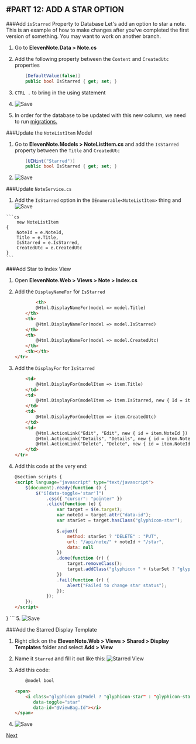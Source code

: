 #PART 12: ADD A STAR OPTION
---
###Add `isStarred` Property to Database
Let's add an option to star a note.  This is an example of how to make changes after you've completed the first version of something. You may want to work on another branch. 
1. Go to **ElevenNote.Data > Note.cs**
2. Add the following property between the `Content` and `CreatedUtc` properties

    ```cs
        [DefaultValue(false)]
        public bool IsStarred { get; set; }
    ```
3. `CTRL .` to bring in the using statement
4. ![Save](/assets/font-awesome-save.png)
5. In order for the database to be updated with this new column, we need to run [migrations.](/3-DatabaseSetup/3.0b-Migrations.md)

###Update the `NoteListItem` Model
1. Go to **ElevenNote.Models > NoteListItem.cs** and add the `IsStarred` property between the `Title` and `CreatedUtc`

    ```cs
        [UIHint("Starred")]
        public bool IsStarred { get; set; }
    ```
2. ![Save](/assets/font-awesome-save.png)

###Update `NoteService.cs`
1. Add the `IsStarred` option in the `IEnumerable<NoteListItem>` thing and ![Save](/assets/font-awesome-save.png)
<!-- TODO: figure out the right name for this, also should Star be in details and edit views? -->

    ```cs
        new NoteListItem
    {
        NoteId = e.NoteId,
        Title = e.Title,
        IsStarred = e.IsStarred,
        CreatedUtc = e.CreatedUtc
    }
    ```

###Add Star to Index View
1. Open **ElevenNote.Web > Views > Note > Index.cs**
2. Add the `DisplayNameFor` for `IsStarred`

    ```html
            <th>
            @Html.DisplayNameFor(model => model.Title)
        </th>
        <th>
            @Html.DisplayNameFor(model => model.IsStarred)
        </th>
        <th>
            @Html.DisplayNameFor(model => model.CreatedUtc)
        </th>
        <th></th>
    </tr>
    ```
3. Add the `DisplayFor` for `IsStarred`
    ```html
        <td>
            @Html.DisplayFor(modelItem => item.Title)
        </td>
        <td>
            @Html.DisplayFor(modelItem => item.IsStarred, new { Id = item.NoteId })
        </td>
        <td>
            @Html.DisplayFor(modelItem => item.CreatedUtc)
        </td>
        <td>
            @Html.ActionLink("Edit", "Edit", new { id = item.NoteId }) |
            @Html.ActionLink("Details", "Details", new { id = item.NoteId }) |
            @Html.ActionLink("Delete", "Delete", new { id = item.NoteId })
        </td>
    </tr>
    ```
4. Add this code at the very end:

    ```html
    @section scripts {
    <script language="javascript" type="text/javascript">
        $(document).ready(function () {
            $("i[data-toggle='star']")
                .css({ "cursor": "pointer" })
                .click(function (e) {
                    var target = $(e.target);
                    var noteId = target.attr("data-id");
                    var starSet = target.hasClass("glyphicon-star");

                    $.ajax({
                        method: starSet ? "DELETE" : "PUT",
                        url: "/api/note/" + noteId + "/star",
                        data: null
                    })
                    .done(function (r) {
                        target.removeClass();
                        target.addClass("glyphicon " + (starSet ? "glyphicon-star-empty" : "glyphicon-star"));
                    })
                    .fail(function (r) {
                        alert("Failed to change star status");
                    });
                });
        });
    </script>
}
    ```
5. ![Save](/assets/font-awesome-save.png)

###Add the Starred Display Template
1. Right click on the **ElevenNote.Web > Views > Shared > Display Templates** folder and select **Add > View**
2. Name it `Starred` and fill it out like this:
![Starred View](/assets/12.0-A.png)
3. Add this code:

    ```html
        @model bool

    <span>
        <i class="glyphicon @(Model ? "glyphicon-star" : "glyphicon-star-empty")"
           data-toggle="star"
           data-id="@ViewBag.Id"></i>
    </span>
    ```
4. ![Save](/assets/font-awesome-save.png)

[Next]()

